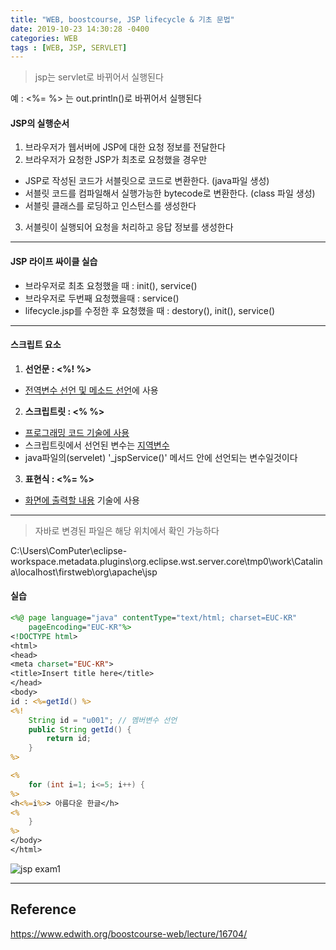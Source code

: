 ```yaml
---
title: "WEB, boostcourse, JSP lifecycle & 기초 문법"
date: 2019-10-23 14:30:28 -0400
categories: WEB
tags : [WEB, JSP, SERVLET]
---
```


> jsp는 servlet로 바뀌어서 실행된다

예 : <%= %> 는 out.println()로 바뀌어서 실행된다

#### JSP의 실행순서
1. 브라우저가 웹서버에 JSP에 대한 요청 정보를 전달한다
2. 브라우저가 요청한 JSP가 최초로 요청했을 경우만
  - JSP로 작성된 코드가 서블릿으로 코드로 변환한다. (java파일 생성)
  - 서블릿 코드를 컴파일해서 실행가능한 bytecode로 변환한다. (class 파일 생성)
  - 서블릿 클래스를 로딩하고 인스턴스를 생성한다
3. 서블릿이 실행되어 요청을 처리하고 응답 정보를 생성한다
---
#### JSP 라이프 싸이클 실습
- 브라우저로 최초 요청했을 때 : init(), service()
- 브라우저로 두번째 요청했을때 : service()
- lifecycle.jsp를 수정한 후 요청했을 때 : destory(), init(), service()

---
#### 스크립트 요소
1. <b>선언문 : <%! %></b>
- <u>전역변수 선언 및 메소드 선언</u>에 사용
2. <b>스크립트릿 : <% %></b>
- <u>프로그래밍 코드 기술에 사용</u>
- 스크립트릿에서 선언된 변수는 <u>지역변수</u>
- java파일의(servelet) '_jspService()' 메서드 안에 선언되는 변수일것이다
3. <b>표현식 : <%= %></b>
- <u>화면에 출력할 내용</u> 기술에 사용

---
> 자바로 변경된 파일은 해당 위치에서 확인 가능하다

C:\Users\ComPuter\eclipse-workspace\.metadata\.plugins\org.eclipse.wst.server.core\tmp0\work\Catalina\localhost\firstweb\org\apache\jsp

#### 실습
```jsp
<%@ page language="java" contentType="text/html; charset=EUC-KR"
    pageEncoding="EUC-KR"%>
<!DOCTYPE html>
<html>
<head>
<meta charset="EUC-KR">
<title>Insert title here</title>
</head>
<body>
id : <%=getId() %>
<%!
	String id = "u001"; // 멤버변수 선언
	public String getId() {
		return id;
	}
%>

<%
	for (int i=1; i<=5; i++) {		
%>
<h<%=i%>> 아름다운 한글</h>
<%
	}
%>
</body>
</html>
```
![jsp exam1](https://user-images.githubusercontent.com/55946791/67372894-9b9ca500-f5b9-11e9-9148-a4615b60a883.JPG)

---
## Reference

<https://www.edwith.org/boostcourse-web/lecture/16704/>
